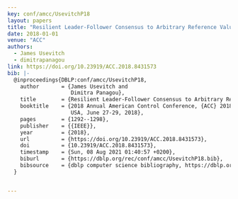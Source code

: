 ```yaml
---
key: conf/amcc/UsevitchP18
layout: papers
title: "Resilient Leader-Follower Consensus to Arbitrary Reference Values."
date: 2018-01-01
venue: "ACC"
authors:
  - James Usevitch
  - dimitrapanagou
link: https://doi.org/10.23919/ACC.2018.8431573
bib: |-
  @inproceedings{DBLP:conf/amcc/UsevitchP18,
    author       = {James Usevitch and
                    Dimitra Panagou},
    title        = {Resilient Leader-Follower Consensus to Arbitrary Reference Values},
    booktitle    = {2018 Annual American Control Conference, {ACC} 2018, Milwaukee, WI,
                    USA, June 27-29, 2018},
    pages        = {1292--1298},
    publisher    = {{IEEE}},
    year         = {2018},
    url          = {https://doi.org/10.23919/ACC.2018.8431573},
    doi          = {10.23919/ACC.2018.8431573},
    timestamp    = {Sun, 08 Aug 2021 01:40:57 +0200},
    biburl       = {https://dblp.org/rec/conf/amcc/UsevitchP18.bib},
    bibsource    = {dblp computer science bibliography, https://dblp.org}
  }


---
```

